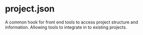 project.json
============

A common hook for front end tools to access project structure and information. Allowing tools to integrate in to existing projects.